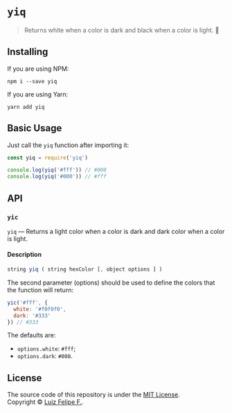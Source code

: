 # `yiq`

> Returns white when a color is dark and black when a color is light. :art:

## Installing

If you are using NPM:

```shell
npm i --save yiq
```

If you are using Yarn:
```shell
yarn add yiq
```

## Basic Usage

Just call the `yiq` function after importing it:

```javascript
const yiq = require('yiq')

console.log(yiq('#fff')) // #000
console.log(yiq('#000')) // #fff
```

## API

### `yic`

`yiq` — Returns a light color when a color is dark and dark color when a color is light.

#### Description

```javascript
string yiq ( string hexColor [, object options ] )
```

The second parameter (options) should be used to define the colors that the function will return:

```javascript
yic('#fff', {
  white: '#f0f0f0',
  dark: '#333'
}) // #333
```

The defaults are:

- `options.white`: `#fff`;
- `options.dark`: `#000`.

## License

The source code of this repository is under the [MIT License](https://github.com/lffg/yiq/blob/master/LICENSE).  
Copyright © [Luiz Felipe F.](https://lffg.github.io).
